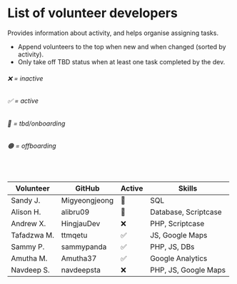# List of volunteer developers
Provides information about activity, and helps organise assigning tasks.
- Append volunteers to the top when new and when changed (sorted by activity).
- Only take off TBD status when at least one task completed by the dev.

###### ❌ = inactive
###### ✅ = active
###### 🔄 = tbd/onboarding
###### 🟠 = offboarding

<br>

| Volunteer   | GitHub        | Active | Skills                |
| ----------- | ------------- | ------ | --------------------- |
| Sandy J.    | Migyeongjeong | 🔄      | SQL                   |
| Alison   H. | alibru09      | 🔄      | Database, Scriptcase  |
| Andrew X.   | HingjauDev    | ❌      | PHP, Scriptcase       |
| Tafadzwa M. | ttmqetu       | ✅      | JS, Google Maps       |
| Sammy P.    | sammypanda    | ✅      | PHP, JS, DBs          |
| Amutha M.   | Amutha37      | ✅      | Google Analytics      |
| Navdeep S.  | navdeepsta    | ❌      | PHP, JS, Google Maps  |
